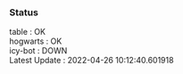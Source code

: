 ### Status


table : OK  
hogwarts : OK  
icy-bot : DOWN  
Latest Update : 2022-04-26 10:12:40.601918
